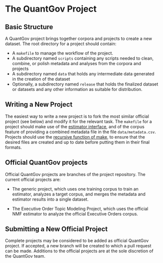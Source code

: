 # The QuantGov Project

## Basic Structure

A QuantGov project brings together corpora and projects to create a new dataset. The root directory for a project should contain:

-   A `makefile` to manage the workflow of the project.
-   A subdirectory named `scripts` containing any scripts needed to clean, combine, or polish metadata and analyses from the corpora and projects
-   A subdirectory named `data` that holds any intermediate data generated in the creation of the dataset
-   Optionally, a subdirectory named `release` that holds the finalized dataset or datasets and any other information as suitable for distribution.

## Writing a New Project

The easiest way to write a new project is to fork the most similar official project (see below) and modify it for the relevant task. The `makefile` for a project should make use of the [estimator interface], and of the corpus feature of providing a combined metadata file in the file `data/metadata.csv`. Projects should use the [recursive function of make], to ensure that the desired files are created and up to date before putting them in their final formats.

## Official QuantGov projects

Official QuantGov projects are branches of the project repository. The current official projects are:

-   The generic project, which uses one training corpus to train an estimator, analyzes a target corpus, and merges the metadata and estimator results into a single dataset.

-   The Executive Order Topic Modeling Project, which uses the official NMF estimator to analyze the official Executive Orders corpus.

## Submitting a New Official Project

Complete projects may be considered to be added as official QuantGov project. If accepted, a new branch will be created to which a pull request can be made. Additions to the official projects are at the sole discretion of the QuantGov team.

  [estimator interface]: estimator.markdown#the-estimator-interface
  [recursive function of make]: https://www.gnu.org/software/make/manual/html_node/Recursion.html#Recursion

